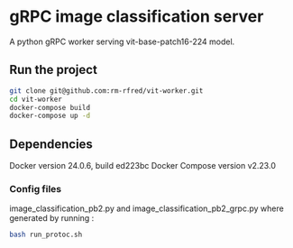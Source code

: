 # gRPC image classification server

A python gRPC worker serving vit-base-patch16-224 model.

## Run the project

```bash
git clone git@github.com:rm-rfred/vit-worker.git
cd vit-worker
docker-compose build
docker-compose up -d
```

## Dependencies

Docker version 24.0.6, build ed223bc
Docker Compose version v2.23.0

### Config files

image_classification_pb2.py and image_classification_pb2_grpc.py where generated by running :

```bash
bash run_protoc.sh
```

